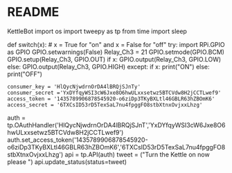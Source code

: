 # README
KettleBot 
import os
import tweepy as tp
from time import sleep


def switch(x):
    # x = True for "on" and x = False for "off"
    try:
        import RPi.GPIO as GPIO
        GPIO.setwarnings(False)
        Relay_Ch3 = 21
        GPIO.setmode(GPIO.BCM)
        GPIO.setup(Relay_Ch3, GPIO.OUT)
        if x:
            GPIO.output(Relay_Ch3, GPIO.LOW)
        else:
            GPIO.output(Relay_Ch3, GPIO.HIGH)
    except:
        if x:
            print("ON")
        else:
            print("OFF")


    consumer_key = 'HlQycNjwdrnOrDA4lBRQjSJnTy'
    consumer_secret ='YxDYfqyWSI3cW6Jxe8O6hwULxxsetwz5BTCVdw8H2jCCTLwef9'
    access_token = '1435789906878545920-o6ziDp3TKyBXLtl46GBLR63hZBOmK6'
    access_secret = '6TXCsID53rD5TexSaL7nu4fpggFO8stbXtnxOvjxxLhzg'
auth = tp.OAuthHandler('HlQycNjwdrnOrDA4lBRQjSJnT','YxDYfqyWSI3cW6Jxe8O6hwULxxsetwz5BTCVdw8H2jCCTLwef9')
auth.set_access_token('1435789906878545920-o6ziDp3TKyBXLtl46GBLR63hZBOmK6','6TXCsID53rD5TexSaL7nu4fpggFO8stbXtnxOvjxxLhzg')
api = tp.API(auth)
tweet = ("Turn the Kettle on now please ")
api.update_status(status=tweet)
